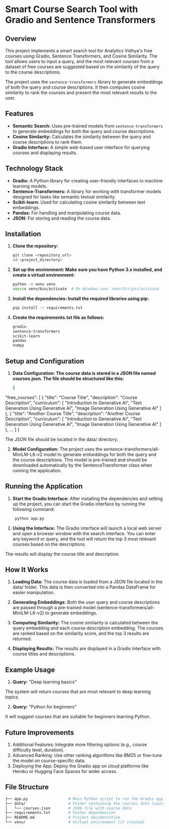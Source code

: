 # Smart Course Search Tool with Gradio and Sentence Transformers

## Overview
This project implements a smart search tool for Analytics Vidhya's free courses using Gradio, Sentence Transformers, and Cosine Similarity. The tool allows users to input a query, and the most relevant courses from a dataset of free courses are suggested based on the similarity of the query to the course descriptions. <br>

The project uses the `sentence-transformers` library to generate embeddings of both the query and course descriptions. It then computes cosine similarity to rank the courses and present the most relevant results to the user.

## Features
- **Semantic Search:** Uses pre-trained models from `sentence-transformers` to generate embeddings for both the query and course descriptions. <br>
- **Cosine Similarity:** Calculates the similarity between the query and course descriptions to rank them. <br>
- **Gradio Interface:** A simple web-based user interface for querying courses and displaying results. <br>

## Technology Stack
- **Gradio:** A Python library for creating user-friendly interfaces to machine learning models. <br>
- **Sentence-Transformers:** A library for working with transformer models designed for tasks like semantic textual similarity. <br>
- **Scikit-learn:** Used for calculating cosine similarity between text embeddings. <br>
- **Pandas:** For handling and manipulating course data. <br>
- **JSON:** For storing and reading the course data. <br>

## Installation

1. **Clone the repository:** <br>
   ```bash
   git clone <repository_url> 
   cd <project_directory> 

2. **Set up the environment: Make sure you have Python 3.x installed, and create a virtual environment:** <br>
    ```bash
    python -m venv venv
    source venv/bin/activate  # On Windows use: venv\Scripts\activate

3. **Install the dependencies: Install the required libraries using pip:** <br>
    ```bash
    pip install -r requirements.txt

4. **Create the requirements.txt file as follows:** <br>
    ```bash
    gradio
    sentence-transformers
    scikit-learn
    pandas
    numpy


## Setup and Configuration
1. **Data Configuration: The course data is stored in a JSON file named courses.json. The file should be structured like this:** <br>
   ```bash
   {
  "free_courses": [
    {
      "title": "Course Title",
      "description": "Course Description",
      "curriculum": [
          "Introduction to Generative AI",
          "Text Generation Using Generative AI",
          "Image Generation Using Generative AI"
        ]
    },
    {
      "title": "Another Course Title",
      "description": "Another Course Description",
      "curriculum": [
          "Introduction to Generative AI",
          "Text Generation Using Generative AI",
          "Image Generation Using Generative AI"
        ]
    },
    ...
  ]
  }

  The JSON file should be located in the data/ directory. <br>

2. **Model Configuration:** The project uses the sentence-transformers/all-MiniLM-L6-v2 model to generate embeddings for both the query and the course descriptions. This model is pre-trained and should be downloaded automatically by the SentenceTransformer class when running the application.   <br>


## Running the Application
1. **Start the Gradio Interface:** After installing the dependencies and setting up the project, you can start the Gradio interface by running the following command: <br>
   ```bash
    python app.py

2. **Using the Interface:** The Gradio interface will launch a local web server and open a browser window with the search interface. You can enter any keyword or query, and the tool will return the top 3 most relevant courses based on the descriptions. <br>

The results will display the course title and description. <br>


## How It Works

1. **Loading Data:** The course data is loaded from a JSON file located in the data/ folder. This data is then converted into a Pandas DataFrame for easier manipulation. <br>

2. **Generating Embeddings:** Both the user query and course descriptions are passed through a pre-trained model (sentence-transformers/all-MiniLM-L6-v2) to generate embeddings. <br>

3. **Computing Similarity:** The cosine similarity is calculated between the query embedding and each course description embedding. The courses are ranked based on the similarity score, and the top 3 results are returned. <br>

4. **Displaying Results:** The results are displayed in a Gradio interface with course titles and descriptions. <br>


## Example Usage
1. **Query:** "Deep learning basics" <br>

The system will return courses that are most relevant to deep learning topics. <br>
 
2. **Query:** "Python for beginners" <br>

It will suggest courses that are suitable for beginners learning Python. <br>


## Future Improvements
1. Additional Features: Integrate more filtering options (e.g., course difficulty level, duration). <br>
2. Advanced Ranking: Use other ranking algorithms like BM25 or fine-tune the model on course-specific data. <br>
3. Deploying the App: Deploy the Gradio app on cloud platforms like Heroku or Hugging Face Spaces for wider access. <br>


## File Structure
   ```bash
   ├── app.py                  # Main Python script to run the Gradio app
   ├── data/                   # Folder containing the courses data (courses.json)
   │   └── courses.json        # JSON file with course data
   ├── requirements.txt        # Python dependencies
   ├── README.md               # Project documentation
   └── venv/                   # Virtual environment (if created)




